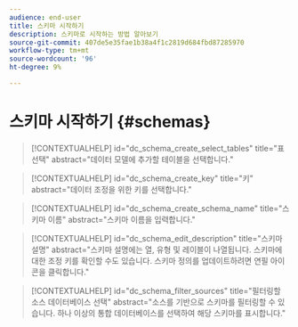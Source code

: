 ```yaml
---
audience: end-user
title: 스키마 시작하기
description: 스키마로 시작하는 방법 알아보기
source-git-commit: 407de5e35fae1b38a4f1c2819d684fbd87285970
workflow-type: tm+mt
source-wordcount: '96'
ht-degree: 9%

---
```


# 스키마 시작하기 {#schemas}


>[!CONTEXTUALHELP]
>id="dc_schema_create_select_tables"
>title="표 선택"
>abstract="데이터 모델에 추가할 테이블을 선택합니다."

>[!CONTEXTUALHELP]
>id="dc_schema_create_key"
>title="키"
>abstract="데이터 조정을 위한 키를 선택합니다."

>[!CONTEXTUALHELP]
>id="dc_schema_create_schema_name"
>title="스키마 이름"
>abstract="스키마 이름을 입력합니다."


>[!CONTEXTUALHELP]
>id="dc_schema_edit_description"
>title="스키마 설명"
>abstract="스키마 설명에는 열, 유형 및 레이블이 나열됩니다. 스키마에 대한 조정 키를 확인할 수도 있습니다. 스키마 정의를 업데이트하려면 연필 아이콘을 클릭합니다."

>[!CONTEXTUALHELP]
>id="dc_schema_filter_sources"
>title="필터링할 소스 데이터베이스 선택"
>abstract="소스를 기반으로 스키마를 필터링할 수 있습니다. 하나 이상의 통합 데이터베이스를 선택하여 해당 스키마를 표시합니다."


